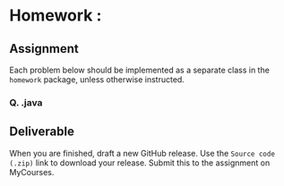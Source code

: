 # Homework <NUMBER>: <SUBJECT>

## Assignment

Each problem below should be implemented as a separate class in the `homework` package, unless otherwise instructed.

### Q<NUMBER>. <CLASS>.java

<QUESTIONDETAILS>

## Deliverable

When you are finished, draft a new GitHub release. Use the `Source code (.zip)` link to download your release. Submit this to the assignment on MyCourses.
